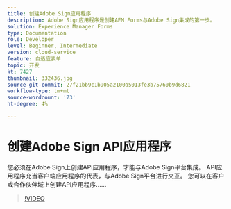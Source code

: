 ```yaml
---
title: 创建Adobe Sign应用程序
description: Adobe Sign应用程序是创建AEM Forms与Adobe Sign集成的第一步。
solution: Experience Manager Forms
type: Documentation
role: Developer
level: Beginner, Intermediate
version: cloud-service
feature: 自适应表单
topic: 开发
kt: 7427
thumbnail: 332436.jpg
source-git-commit: 27f21bb9c1b905a2100a5013fe3b75760b9d6821
workflow-type: tm+mt
source-wordcount: '73'
ht-degree: 4%

---
```



# 创建Adobe Sign API应用程序

您必须在Adobe Sign上创建API应用程序，才能与Adobe Sign平台集成。 API应用程序充当客户端应用程序的代表，与Adobe Sign平台进行交互。 您可以在客户或合作伙伴域上创建API应用程序……

>[!VIDEO](https://video.tv.adobe.com/v/332436?quality=12&learn=on)

